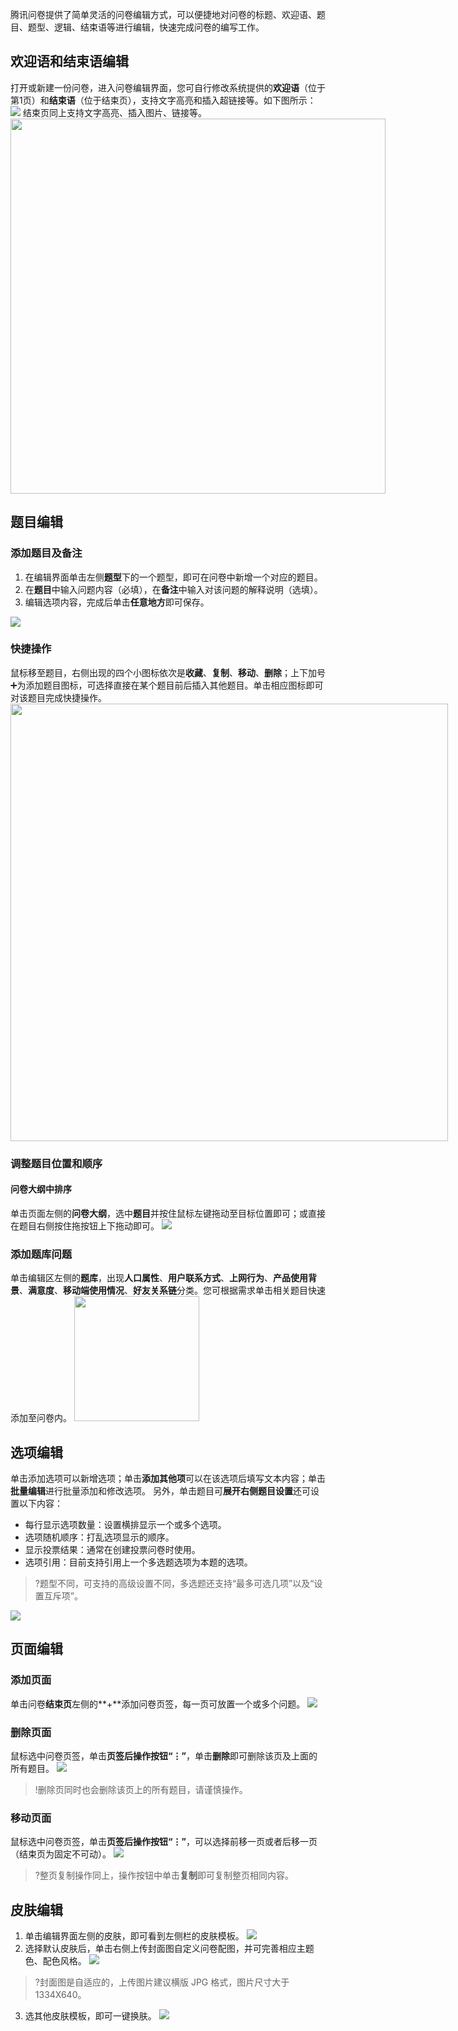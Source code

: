 腾讯问卷提供了简单灵活的问卷编辑方式，可以便捷地对问卷的标题、欢迎语、题目、题型、逻辑、结束语等进行编辑，快速完成问卷的编写工作。

## 欢迎语和结束语编辑
打开或新建一份问卷，进入问卷编辑界面，您可自行修改系统提供的**欢迎语**（位于第1页）和**结束语**（位于结束页），支持文字高亮和插入超链接等。如下图所示：
![](https://qcloudimg.tencent-cloud.cn/raw/32ddf7721973c689fcd228c32523fc91.png)
结束页同上支持文字高亮、插入图片、链接等。
<img style="width:600px; max-width: inherit;" src="https://qcloudimg.tencent-cloud.cn/raw/d4a88212278ec432c635c431a13ea0b8.png" />

## 题目编辑
### 添加题目及备注
1. 在编辑界面单击左侧**题型**下的一个题型，即可在问卷中新增一个对应的题目。
2. 在**题目**中输入问题内容（必填），在**备注**中输入对该问题的解释说明（选填）。
3. 编辑选项内容，完成后单击**任意地方**即可保存。

![](https://qcloudimg.tencent-cloud.cn/raw/a8c2baf98327f987624e729549269eba.png)

### 快捷操作
鼠标移至题目，右侧出现的四个小图标依次是**收藏**、**复制**、**移动**、**删除**；上下加号➕为添加题目图标，可选择直接在某个题目前后插入其他题目。单击相应图标即可对该题目完成快捷操作。
<img style="width:700px; max-width: inherit;" src="https://qcloudimg.tencent-cloud.cn/raw/31d28a13234bcced696c62e3099ad1f6.png" />

### 调整题目位置和顺序
#### 问卷大纲中排序
单击页面左侧的**问卷大纲**，选中**题目**并按住鼠标左键拖动至目标位置即可；或直接在题目右侧按住拖按钮上下拖动即可。
![](https://qcloudimg.tencent-cloud.cn/raw/6d4544ac327e6b12318ed0a55b40b3e2.png)


### 添加题库问题
单击编辑区左侧的**题库**，出现**人口属性**、**用户联系方式**、**上网行为**、**产品使用背景**、**满意度**、**移动端使用情况**、**好友关系链**分类。您可根据需求单击相关题目快速添加至问卷内。
<img style="width:200px; max-width: inherit;" src="https://qcloudimg.tencent-cloud.cn/raw/dc67cbbde4292fa60d2a35e9b5eecc70.png" />

## 选项编辑
单击添加选项可以新增选项；单击**添加其他项**可以在该选项后填写文本内容；单击**批量编辑**进行批量添加和修改选项。
另外，单击题目可**展开右侧题目设置**还可设置以下内容：
- 每行显示选项数量：设置横排显示一个或多个选项。
- 选项随机顺序：打乱选项显示的顺序。
- 显示投票结果：通常在创建投票问卷时使用。
- 选项引用：目前支持引用上一个多选题选项为本题的选项。

>?题型不同，可支持的高级设置不同，多选题还支持“最多可选几项”以及“设置互斥项”。

![](https://qcloudimg.tencent-cloud.cn/raw/5deeca4265fb0509b2e0b2fd58d4d5ea.png)

## 页面编辑
### 添加页面
单击问卷**结束页**左侧的**+**添加问卷页签，每一页可放置一个或多个问题。
![](https://qcloudimg.tencent-cloud.cn/raw/2f47910600c78fccd584ed2242c7a1c1.png)

### 删除页面
鼠标选中问卷页签，单击**页签后操作按钮“⋮”**，单击**删除**即可删除该页及上面的所有题目。
![](https://qcloudimg.tencent-cloud.cn/raw/a566a1883de6e4b98d25a65b972a6c61.png)
>!删除页同时也会删除该页上的所有题目，请谨慎操作。

### 移动页面
鼠标选中问卷页签，单击**页签后操作按钮“⋮”**，可以选择前移一页或者后移一页（结束页为固定不可动）。
![](https://qcloudimg.tencent-cloud.cn/raw/608c645eca48594b8e47b35093dfebad.png)
>?整页复制操作同上，操作按钮中单击**复制**即可复制整页相同内容。

## 皮肤编辑
1. 单击编辑界面左侧的皮肤，即可看到左侧栏的皮肤模板。
![](https://qcloudimg.tencent-cloud.cn/raw/2895dafe8b5f06f7c839ba2b9f8fe50f.png)
2. 选择默认皮肤后，单击右侧上传封面图自定义问卷配图，并可完善相应主题色、配色风格。
![](https://qcloudimg.tencent-cloud.cn/raw/2140dc0a1fc42afc4b7ee78dae9111d2.png)
>?封面图是自适应的，上传图片建议横版 JPG 格式，图片尺寸大于1334X640。
3. 选其他皮肤模板，即可一键换肤。
![](https://qcloudimg.tencent-cloud.cn/raw/afc37960ed05f8920734880eb1822388.png)
